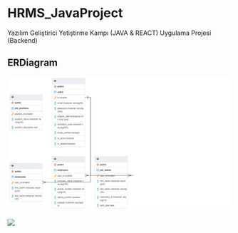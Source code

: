 # HRMS_JavaProject
Yazılım Geliştirici Yetiştirme Kampı (JAVA &amp; REACT) Uygulama Projesi (Backend)

## ERDiagram
![alt ERDiagram](https://github.com/barisertugrul/HRMS_JavaProject/blob/master/resources/hrms_ERDiagram.png?raw=true)

<a href="https://github.com/barisertugrul/HRMS_JavaProject">
  <img align="center" src="https://github-readme-stats.vercel.app/api/pin/?username=barisertugrul&show_owner=true&custom_title=Odevler&theme=vision-friendly-dark&repo=HRMS_JavaProject" />
</a>